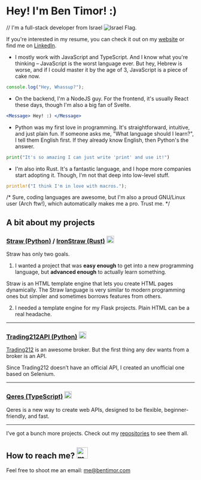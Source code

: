 
# Hey! I'm Ben Timor! :)

// I'm a full-stack developer from Israel ![Israel Flag](https://i.imgur.com/5WoWl1s.png).

If you're interested in my resume, you can check it out on my [website](https://bentimor.com) or find me on [LinkedIn](https://www.linkedin.com/in/bentimor).

- I mostly work with JavaScript and TypeScript. And I know what you're thinking – JavaScript is the worst language ever. But hey, Hebrew is worse, and if I could master it by the age of 3, JavaScript is a piece of cake now.

```js
console.log("Hey, Whassup?");
```

- On the backend, I'm a NodeJS guy. For the frontend, it's usually React these days, though I'm also a big fan of Svelte.

```jsx
<Message> Hey! :) </Message>
```

- Python was my first love in programming. It's straightforward, intuitive, and just plain fun. If someone asks me, "What language should I learn?", I tell them English first. If they already know English, then Python's the answer.

```py
print("It's so amazing I can just write 'print' and use it!")
```

- I'm also into Rust. It's a fantastic language, and I hope more companies start adopting it. Though, I'm not that deep into low-level stuff.

```rust
println!("I think I'm in love with macros.");
```

/* Sure, coding languages are awesome, but I'm also a proud GNU/Linux user (Arch ftw!), which automatically makes me a pro. Trust me. */

## A bit about my projects

### [Straw (Python)](https://github.com/BenTimor/Straw) / [IronStraw (Rust)](https://github.com/BenTimor/IronStraw) <img src=https://static.thenounproject.com/png/563031-200.png alt=straw height=20>

Straw has only two goals.

1. I wanted a project that was **easy enough** to get into a new programming language, but **advanced enough** to actually learn something. <br />

Straw is an HTML template engine that lets you create HTML pages dynamically. The Straw language is very similar to modern programming ones but simpler and sometimes borrows features from others.

2. I needed a template engine for my Flask projects. Plain HTML can be a real headache.

---

### [Trading212API (Python)](https://github.com/BenTimor/Trading212API) <img src=https://cdn1.iconfinder.com/data/icons/infographic-vol-7/512/10-512.png alt=graph height=20>

[Trading212](https://www.trading212.com) is an awesome broker. But the first thing any dev wants from a broker is an API.

Since Trading212 doesn’t have an official API, I created an unofficial one based on Selenium.

---

### [Qeres (TypeScript)](https://github.com/BenTimor/Qeres) <img src=https://static.wikia.nocookie.net/minecraft/images/f/f3/LapisLazuliBlock.png alt=lapis height=20>

Qeres is a new way to create web APIs, designed to be flexible, beginner-friendly, and fast.

---

I’ve got a bunch more projects. Check out my [repositories](https://github.com/BenTimor?tab=repositories) to see them all.

## How to reach me? <img alt=message height=30 src=https://i.imgur.com/FWm6eWP.png>

Feel free to shoot me an email: me@bentimor.com
